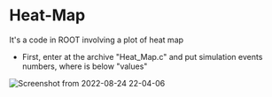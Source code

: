 # Heat-Map
It's a code in ROOT  involving a plot of heat map

-  First, enter at the archive "Heat_Map.c" and put simulation events numbers, where is below "values"

![Screenshot from 2022-08-24 22-04-06](https://user-images.githubusercontent.com/102261011/186550870-891d0bb5-d6b1-416e-8905-b7143a689905.png)
